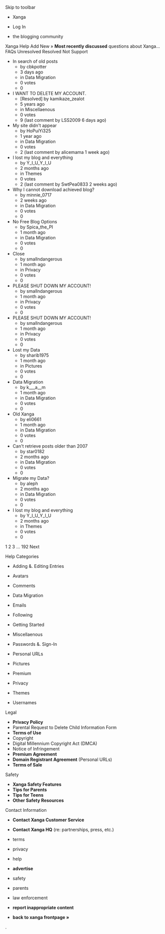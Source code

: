 Skip to toolbar

*   Xanga

*   Log In

*   the blogging community

Xanga Help Add New » **Most recently discussed** questions about Xanga… FAQs Unresolved Resolved Not Support

*   In search of old posts
    *   by cbkpotter
    *   3 days ago
    *   in Data Migration
    *   0 votes
    *   0
*   I WANT TO DELETE MY ACCOUNT.
    *   \[Resolved\] by kamikaze\_zealot
    *   5 years ago
    *   in Miscellaenous
    *   0 votes
    *   9 (last comment by LSS2009 6 days ago)
*   My site didn't appear
    *   by HoPuiYi325
    *   1 year ago
    *   in Data Migration
    *   0 votes
    *   2 (last comment by alicemama 1 week ago)
*   I lost my blog and everything
    *   by Y\_I\_U\_Y\_I\_U
    *   2 months ago
    *   in Themes
    *   0 votes
    *   2 (last comment by SwtPea0833 2 weeks ago)
*   Why I cannot download achieved blog?
    *   by minnie\_0717
    *   2 weeks ago
    *   in Data Migration
    *   0 votes
    *   0
*   No Free Blog Options
    *   by Spica\_the\_PI
    *   1 month ago
    *   in Data Migration
    *   0 votes
    *   0
*   Close
    *   by smallndangerous
    *   1 month ago
    *   in Privacy
    *   0 votes
    *   0
*   PLEASE SHUT DOWN MY ACCOUNT!
    *   by smallndangerous
    *   1 month ago
    *   in Privacy
    *   0 votes
    *   0
*   PLEASE SHUT DOWN MY ACCOUNT!
    *   by smallndangerous
    *   1 month ago
    *   in Privacy
    *   0 votes
    *   0
*   Lost my Data
    *   by sharib1975
    *   1 month ago
    *   in Pictures
    *   0 votes
    *   0
*   Data Migration
    *   by k\_\_\_a\_\_m
    *   1 month ago
    *   in Data Migration
    *   0 votes
    *   0
*   Old Xanga
    *   by eli0661
    *   1 month ago
    *   in Data Migration
    *   0 votes
    *   0
*   Can't retrieve posts older than 2007
    *   by star0182
    *   2 months ago
    *   in Data Migration
    *   0 votes
    *   0
*   Migrate my Data?
    *   by aleph
    *   2 months ago
    *   in Data Migration
    *   0 votes
    *   0
*   I lost my blog and everything
    *   by Y\_I\_U\_Y\_I\_U
    *   2 months ago
    *   in Themes
    *   0 votes
    *   0

1 2 3 ... 192 Next

Help Categories

*   Adding &. Editing Entries
*   Avatars
*   Comments
*   Data Migration
*   Emails
*   Following
*   Getting Started
*   Miscellaenous

*   Passwords &. Sign-In
*   Personal URLs
*   Pictures
*   Premium
*   Privacy
*   Themes
*   Usernames

Legal

*   **Privacy Policy**
*   Parental Request to Delete Child Information Form
*   **Terms of Use**
*   Copyright
*   Digital Millennium Copyright Act (DMCA)
*   Notice of Infringement
*   **Premium Agreement**
*   **Domain Registrant Agreement** (Personal URLs)
*   **Terms of Sale**

Safety

*   **Xanga Safety Features**
*   **Tips for Parents**
*   **Tips for Teens**
*   **Other Safety Resources**

Contact Information

*   **Contact Xanga Customer Service**
*   **Contact Xanga HQ** (re: partnerships, press, etc.)

*   terms
*   privacy
*   help
*   **advertise**

*   safety
*   parents
*   law enforcement
*   **report inappropriate content**

*   **back to xanga frontpage »**

<img src="http://pixel.quantserve.com/pixel/p-87h-iNOVooym2.gif" style="display: none" height="1" width="1" alt="Quantcast"/>.